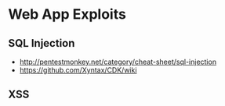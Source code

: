 # Web App Exploits

## SQL Injection

* http://pentestmonkey.net/category/cheat-sheet/sql-injection
* https://github.com/Xyntax/CDK/wiki 

## XSS